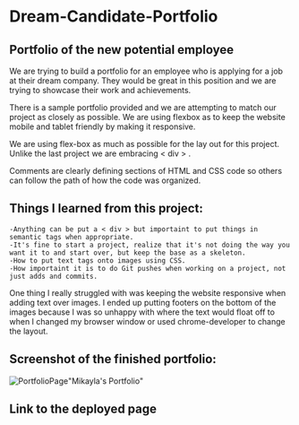 # Dream-Candidate-Portfolio

## Portfolio of the new potential employee

We are trying to build a portfolio for an employee who is applying for a job at their dream company. They would be great in this position and we are trying to showcase their work and achievements. 

There is a sample portfolio provided and we are attempting to match our project as closely as possible. 
We are using flexbox as to keep the website mobile and tablet friendly by making it responsive. 

We are using flex-box as much as possible for the lay out for this project. Unlike the last project we are embracing < div > .

Comments are clearly defining sections of HTML and CSS code so others can follow the path of how the code was organized. 


## Things I learned from this project:

    -Anything can be put a < div > but importaint to put things in semantic tags when appropriate. 
    -It's fine to start a project, realize that it's not doing the way you want it to and start over, but keep the base as a skeleton. 
    -How to put text tags onto images using CSS. 
    -How importaint it is to do Git pushes when working on a project, not just adds and commits.  


One thing I really struggled with was keeping the website responsive when adding text over images.  I ended up putting footers on the bottom of the images because I was so unhappy with where the text would float off to when I changed my browser window or used chrome-developer to change the layout.    

## Screenshot of the finished portfolio:
![PortfolioPage](Dream-Candidate-Portfolio\assets\images\Dream-Candidate-Portfolio.png)"Mikayla's Portfolio"
## Link to the deployed page 


